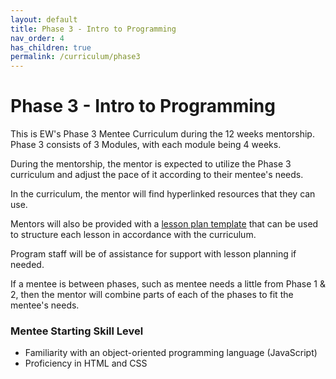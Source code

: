 ```yaml
---
layout: default
title: Phase 3 - Intro to Programming
nav_order: 4
has_children: true
permalink: /curriculum/phase3
---
```


# Phase 3 - Intro to Programming

This is EW's Phase 3 Mentee Curriculum during the 12 weeks mentorship.
Phase 3 consists of 3 Modules, with each module being 4 weeks.

During the mentorship, the mentor is expected to utilize the Phase 3 curriculum and
adjust the pace of it according to their mentee's needs.

In the curriculum, the mentor will find hyperlinked resources that they can use.

Mentors will also be provided with a <a href="https://docs.google.com/document/d/1zxx33pMIud3dbVyI-OS6yUb64AkhTxDSpJbNCj7lftE/edit" target="_blank">lesson plan template</a> that can be used to structure each lesson in accordance with the curriculum.

Program staff will be of assistance for support with lesson planning if needed.

If a mentee is between phases, such as mentee needs a little from Phase 1 & 2, then the mentor will combine parts of each of the phases to fit the mentee's needs.

### Mentee Starting Skill Level

- Familiarity with an object-oriented programming language (JavaScript)
- Proficiency in HTML and CSS
